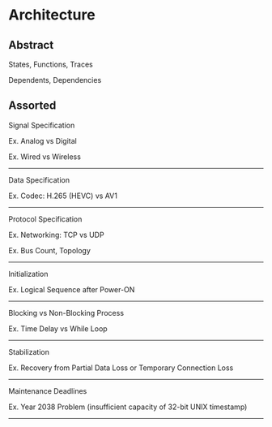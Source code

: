# Architecture

## Abstract

States, Functions, Traces

Dependents, Dependencies

## Assorted

Signal Specification

Ex. Analog vs Digital

Ex. Wired vs Wireless

---

Data Specification

Ex. Codec: H.265 (HEVC) vs AV1 

---

Protocol Specification

Ex. Networking: TCP vs UDP

Ex. Bus Count, Topology

---

Initialization

Ex. Logical Sequence after Power-ON

---

Blocking vs Non-Blocking Process

Ex. Time Delay vs While Loop

---

Stabilization

Ex. Recovery from Partial Data Loss or Temporary Connection Loss

---

Maintenance Deadlines

Ex. Year 2038 Problem (insufficient capacity of 32-bit UNIX timestamp)

---




